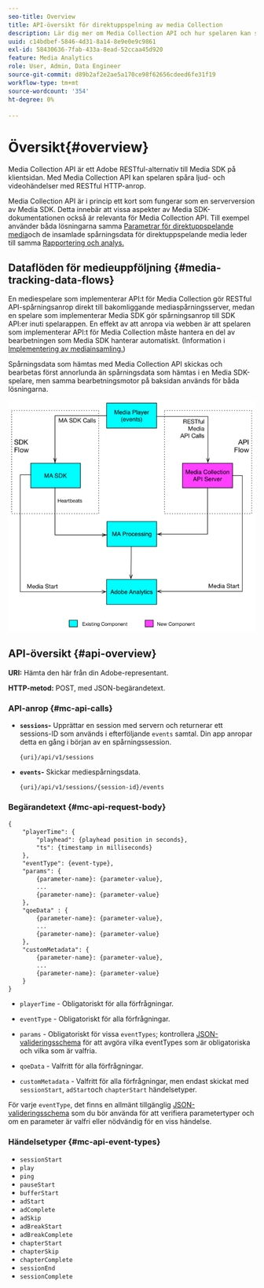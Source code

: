 ```yaml
---
seo-title: Overview
title: API-översikt för direktuppspelning av media Collection
description: Lär dig mer om Media Collection API och hur spelaren kan spåra ljud- och videohändelser med RESTful HTTP-anrop.
uuid: c14bdbef-5846-4d31-8a14-8e9e0e9c9861
exl-id: 58430636-7fab-433a-8ead-52ccaa45d920
feature: Media Analytics
role: User, Admin, Data Engineer
source-git-commit: d89b2af2e2ae5a170ce98f62656cdeed6fe31f19
workflow-type: tm+mt
source-wordcount: '354'
ht-degree: 0%

---
```


# Översikt{#overview}

Media Collection API är ett Adobe RESTful-alternativ till Media SDK på klientsidan. Med Media Collection API kan spelaren spåra ljud- och videohändelser med RESTful HTTP-anrop.

Media Collection API är i princip ett kort som fungerar som en serverversion av Media SDK. Detta innebär att vissa aspekter av Media SDK-dokumentationen också är relevanta för Media Collection API. Till exempel använder båda lösningarna samma [Parametrar för direktuppspelande media](/help/metrics-and-metadata/audio-video-parameters.md)och de insamlade spårningsdata för direktuppspelande media leder till samma [Rapportering och analys.](/help/media-reports/media-reports-enable.md)

## Dataflöden för medieuppföljning {#media-tracking-data-flows}

En mediespelare som implementerar API:t för Media Collection gör RESTful API-spårningsanrop direkt till bakomliggande mediaspårningsserver, medan en spelare som implementerar Media SDK gör spårningsanrop till SDK API:er inuti spelarappen. En effekt av att anropa via webben är att spelaren som implementerar API:t för Media Collection måste hantera en del av bearbetningen som Media SDK hanterar automatiskt. (Information i [Implementering av mediainsamling.](mc-api-impl/mc-api-quick-start.md))

Spårningsdata som hämtas med Media Collection API skickas och bearbetas först annorlunda än spårningsdata som hämtas i en Media SDK-spelare, men samma bearbetningsmotor på baksidan används för båda lösningarna.

![](assets/col_api_overview_simple.png)

## API-översikt {#api-overview}

**URI:** Hämta den här från din Adobe-representant.

**HTTP-metod:** POST, med JSON-begärandetext.

### API-anrop {#mc-api-calls}

* **`sessions`-** Upprättar en session med servern och returnerar ett sessions-ID som används i efterföljande `events` samtal. Din app anropar detta en gång i början av en spårningssession.

   ```
   {uri}/api/v1/sessions
   ```

* **`events`-** Skickar mediespårningsdata.

   ```
   {uri}/api/v1/sessions/{session-id}/events
   ```

### Begärandetext {#mc-api-request-body}

```
{
    "playerTime": {
        "playhead": {playhead position in seconds},
        "ts": {timestamp in milliseconds}
    },
    "eventType": {event-type},
    "params": {
        {parameter-name}: {parameter-value},
        ...
        {parameter-name}: {parameter-value}
    },
    "qoeData" : {
        {parameter-name}: {parameter-value},
        ...
        {parameter-name}: {parameter-value}
    },
    "customMetadata": {
        {parameter-name}: {parameter-value},
        ...
        {parameter-name}: {parameter-value}
    }
}
```

* `playerTime` - Obligatoriskt för alla förfrågningar.
* `eventType` - Obligatoriskt för alla förfrågningar.
* `params` - Obligatoriskt för vissa `eventTypes`; kontrollera [JSON-valideringsschema](mc-api-ref/mc-api-json-validation.md) för att avgöra vilka eventTypes som är obligatoriska och vilka som är valfria.

* `qoeData` - Valfritt för alla förfrågningar.
* `customMetadata` - Valfritt för alla förfrågningar, men endast skickat med `sessionStart`, `adStart`och `chapterStart` händelsetyper.

För varje `eventType`, det finns en allmänt tillgänglig [JSON-valideringsschema](mc-api-ref/mc-api-json-validation.md) som du bör använda för att verifiera parametertyper och om en parameter är valfri eller nödvändig för en viss händelse.

### Händelsetyper {#mc-api-event-types}

* `sessionStart`
* `play`
* `ping`
* `pauseStart`
* `bufferStart`
* `adStart`
* `adComplete`
* `adSkip`
* `adBreakStart`
* `adBreakComplete`
* `chapterStart`
* `chapterSkip`
* `chapterComplete`
* `sessionEnd`
* `sessionComplete`
